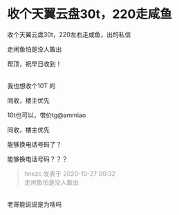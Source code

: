 # 收个天翼云盘30t，220走咸鱼


收个天翼云盘30t，220左右走咸鱼，出的私信

走闲鱼怕是没人敢出

帮顶，祝早日收到！<br />
<br />
<img src="static/image/smiley/default/lol.gif" smilieid="12" border="0" alt="" /><img src="static/image/smiley/default/lol.gif" smilieid="12" border="0" alt="" /><img src="static/image/smiley/default/lol.gif" smilieid="12" border="0" alt="" />

<img src="static/image/smiley/default/lol.gif" smilieid="12" border="0" alt="" /><img src="static/image/smiley/default/lol.gif" smilieid="12" border="0" alt="" />我也想收个10T 的

同收，楼主优先

10t也可以，带价tg@ammiao

同收，楼主优先

能够换电话号码了？<img id="aimg_OAENQ" onclick="zoom(this, this.src, 0, 0, 0)" class="zoom" src="https://cdn.jsdelivr.net/gh/hishis/forum-master/public/images/patch.gif" onmouseover="img_onmouseoverfunc(this)" onload="thumbImg(this)" border="0" alt="" />

能够换电话号码？？？

<div class="quote"><blockquote><font color="#999999">hnxzc 发表于 2020-10-27 00:32</font><br />
<font color="#999999">走闲鱼怕是没人敢出</font></blockquote></div><br />
老哥能说说是为啥吗
